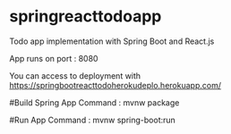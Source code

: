 # springreacttodoapp
Todo app implementation with Spring Boot and React.js

App runs on port : 8080

You can access to deployment with https://springbootreacttodoherokudeplo.herokuapp.com/

#Build Spring App Command : mvnw package

#Run App Command : mvnw spring-boot:run
